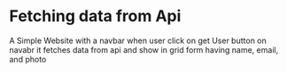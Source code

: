 # Fetching data from Api

A Simple Website with a navbar when user click on get User button on navabr it fetches data from api and show in grid form having name, email, and photo
